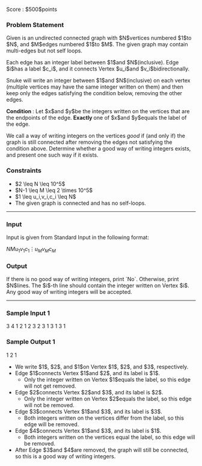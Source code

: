 
<div>

<span>

<span>

<p>
Score : $500$points
</p>

<div>

<section>

### **Problem Statement**

<p>
Given is an undirected connected graph with $N$vertices numbered $1$to $N$, and $M$edges numbered $1$to $M$.
The given graph may contain multi-edges but not self loops.
</p>

<p>
Each edge has an integer label between $1$and $N$(inclusive).
Edge $i$has a label $c_i$, and it connects Vertex $u_i$and $v_i$bidirectionally.
</p>

<p>
Snuke will write an integer between $1$and $N$(inclusive) on each vertex (multiple vertices may have the same integer written on them) and then keep only the edges satisfying the condition below, removing the other edges.
</p>

<p>

<strong>
Condition
</strong>
: Let $x$and $y$be the integers written on the vertices that are the endpoints of the edge. 
<strong>
Exactly
</strong>
one of $x$and $y$equals the label of the edge.
</p>

<p>
We call a way of writing integers on the vertices 
<em>
good
</em>
if (and only if) the graph is still connected after removing the edges not satisfying the condition above. Determine whether a good way of writing integers exists, and present one such way if it exists.
</p>

</section>

</div>

<div>

<section>

### **Constraints**

<ul>

<li>
$2 \leq N \leq 10^5$
</li>

<li>
$N-1 \leq M \leq 2 \times 10^5$
</li>

<li>
$1 \leq u_i,v_i,c_i \leq N$
</li>

<li>
The given graph is connected and has no self-loops.
</li>

</ul>

</section>

</div>

---

<div>

<div>

<section>

### **Input**

<p>
Input is given from Standard Input in the following format:
</p>

<div>

$N$$M$$u_1$$v_1$$c_1$$\vdots$$u_M$$v_M$$c_M$
</div>

</section>

</div>

<div>

<section>

### **Output**

<p>
If there is no good way of writing integers, print `No`.
Otherwise, print $N$lines. The $i$-th line should contain the integer written on Vertex $i$.
Any good way of writing integers will be accepted.
</p>

</section>

</div>

</div>

---

<div>

<section>

### **Sample Input 1**

<div>

3 4
1 2 1
2 3 2
3 1 3
1 3 1

</div>

</section>

</div>

<div>

<section>

### **Sample Output 1**

<div>

1
2
1

</div>

<ul>

<li>
We write $1$, $2$, and $1$on Vertex $1$, $2$, and $3$, respectively.
</li>

<li>
Edge $1$connects Vertex $1$and $2$, and its label is $1$.
<ul>

<li>
Only the integer written on Vertex $1$equals the label, so this edge will not get removed.
</li>

</ul>

</li>

<li>
Edge $2$connects Vertex $2$and $3$, and its label is $2$.
<ul>

<li>
Only the integer written on Vertex $2$equals the label, so this edge will not be removed.
</li>

</ul>

</li>

<li>
Edge $3$connects Vertex $1$and $3$, and its label is $3$.
<ul>

<li>
Both integers written on the vertices differ from the label, so this edge will be removed.
</li>

</ul>

</li>

<li>
Edge $4$connects Vertex $1$and $3$, and its label is $1$.
<ul>

<li>
Both integers written on the vertices equal the label, so this edge will be removed.
</li>

</ul>

</li>

<li>
After Edge $3$and $4$are removed, the graph will still be connected, so this is a good way of writing integers.
</li>

</ul>

</section>

</div>

</span>

</span>

</div>

